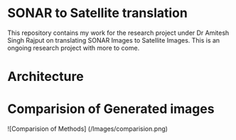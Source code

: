# SONAR to Satellite translation
This repository contains my work for the research project under Dr Amitesh Singh Rajput on translating SONAR Images to Satellite Images. This is an ongoing research project with more to come.

# Architecture

# Comparision of Generated images
![Comparision of Methods] (/Images/comparision.png)
